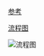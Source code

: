 [参考](https://blog.csdn.net/zhoufanyang_china/article/details/54601311)

[流程图](https://www.processon.com/view/link/5c9dd37ce4b034408de60456)

![流程图](http://assets.processon.com/chart_image/5c9dac9ae4b0cfb734206a52.png?_=1553914604333)


